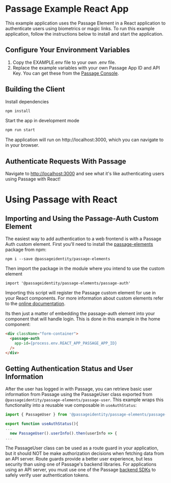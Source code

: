 # Passage Example React App

This example application uses the Passage Element in a React application to authenticate users using biometrics or magic links. To run this example application, follow the instructions below to install and start the application.

## Configure Your Environment Variables

1. Copy the EXAMPLE.env file to your own .env file.
2. Replace the example variables with your own Passage App ID and API Key. You can get these from the [Passage Console](https://console.passage.id).

## Building the Client

Install dependencies
```bash
npm install
```

Start the app in development mode
```bash
npm run start
```

The application will run on http://localhost:3000, which you can navigate to in your browser.

## Authenticate Requests With Passage

Navigate to [http://localhost:3000](http://localhost:3000) and see what it's like authenticating users using Passage with React!

# Using Passage with React

## Importing and Using the Passage-Auth Custom Element
The easiest way to add authentication to a web frontend is with a Passage Auth custom element. First you'll need to install the [passage-elements](https://www.npmjs.com/package/@passageidentity/passage-elements) package from npm:
```
npm i --save @passageidentity/passage-elements
```
Then import the package in the module where you intend to use the custom element
```
import '@passageidentity/passage-elements/passage-auth'
```
Importing this script will register the Passage custom element for use in your React components. For more information about custom elements refer to the [online documentation](https://developer.mozilla.org/en-US/docs/Web/Web_Components/Using_custom_elements).

Its then just a matter of embedding the passage-auth element into your component that will handle login. This is done in this example in the home component:
```html
<div className="form-container">
  <passage-auth
    app-id={process.env.REACT_APP_PASSAGE_APP_ID}
  />
</div>
```

## Getting Authentication Status and User Information

After the user has logged in with Passage, you can retrieve basic user information from Passage using the PassageUser class exported from `@passageidentity/passage-elements/passage-user`. This example wraps this functionality into a reusable vue composable in `useAuthStatus`:

```js
import { PassageUser } from '@passageidentity/passage-elements/passage-user'

export function useAuthStatus(){
...
  new PassageUser().userInfo().then(userInfo => {
...
```

The PassageUser class can be used as a route guard in your application, but it should NOT be make authorization decisions when fetching data from an API server. Route guards provide a better user experience, but less security than using one of Passage's backend libraries. For applications using an API server, you must use one of the Passage [backend SDKs](https://docs.passage.id/backend-libraries/overview) to safely verify user authentication tokens.
